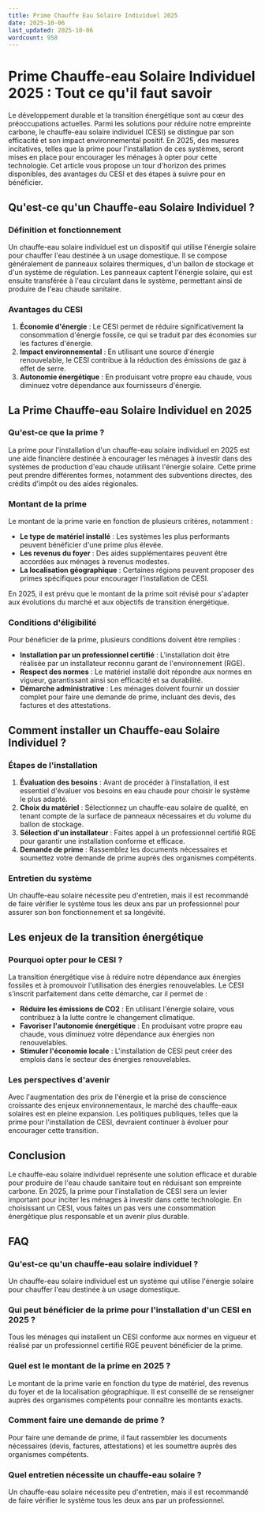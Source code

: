 ```yaml
---
title: Prime Chauffe Eau Solaire Individuel 2025
date: 2025-10-06
last_updated: 2025-10-06
wordcount: 958
---
```


# Prime Chauffe-eau Solaire Individuel 2025 : Tout ce qu'il faut savoir

Le développement durable et la transition énergétique sont au cœur des préoccupations actuelles. Parmi les solutions pour réduire notre empreinte carbone, le chauffe-eau solaire individuel (CESI) se distingue par son efficacité et son impact environnemental positif. En 2025, des mesures incitatives, telles que la prime pour l'installation de ces systèmes, seront mises en place pour encourager les ménages à opter pour cette technologie. Cet article vous propose un tour d'horizon des primes disponibles, des avantages du CESI et des étapes à suivre pour en bénéficier.

## Qu'est-ce qu'un Chauffe-eau Solaire Individuel ?

### Définition et fonctionnement

Un chauffe-eau solaire individuel est un dispositif qui utilise l'énergie solaire pour chauffer l'eau destinée à un usage domestique. Il se compose généralement de panneaux solaires thermiques, d'un ballon de stockage et d'un système de régulation. Les panneaux captent l'énergie solaire, qui est ensuite transférée à l'eau circulant dans le système, permettant ainsi de produire de l'eau chaude sanitaire.

### Avantages du CESI

1. **Économie d'énergie** : Le CESI permet de réduire significativement la consommation d'énergie fossile, ce qui se traduit par des économies sur les factures d'énergie.
2. **Impact environnemental** : En utilisant une source d'énergie renouvelable, le CESI contribue à la réduction des émissions de gaz à effet de serre.
3. **Autonomie énergétique** : En produisant votre propre eau chaude, vous diminuez votre dépendance aux fournisseurs d'énergie.

## La Prime Chauffe-eau Solaire Individuel en 2025

### Qu'est-ce que la prime ?

La prime pour l'installation d'un chauffe-eau solaire individuel en 2025 est une aide financière destinée à encourager les ménages à investir dans des systèmes de production d'eau chaude utilisant l'énergie solaire. Cette prime peut prendre différentes formes, notamment des subventions directes, des crédits d'impôt ou des aides régionales.

### Montant de la prime

Le montant de la prime varie en fonction de plusieurs critères, notamment :

- **Le type de matériel installé** : Les systèmes les plus performants peuvent bénéficier d'une prime plus élevée.
- **Les revenus du foyer** : Des aides supplémentaires peuvent être accordées aux ménages à revenus modestes.
- **La localisation géographique** : Certaines régions peuvent proposer des primes spécifiques pour encourager l'installation de CESI.

En 2025, il est prévu que le montant de la prime soit révisé pour s'adapter aux évolutions du marché et aux objectifs de transition énergétique.

### Conditions d'éligibilité

Pour bénéficier de la prime, plusieurs conditions doivent être remplies :

- **Installation par un professionnel certifié** : L'installation doit être réalisée par un installateur reconnu garant de l'environnement (RGE).
- **Respect des normes** : Le matériel installé doit répondre aux normes en vigueur, garantissant ainsi son efficacité et sa durabilité.
- **Démarche administrative** : Les ménages doivent fournir un dossier complet pour faire une demande de prime, incluant des devis, des factures et des attestations.

## Comment installer un Chauffe-eau Solaire Individuel ?

### Étapes de l'installation

1. **Évaluation des besoins** : Avant de procéder à l'installation, il est essentiel d'évaluer vos besoins en eau chaude pour choisir le système le plus adapté.
2. **Choix du matériel** : Sélectionnez un chauffe-eau solaire de qualité, en tenant compte de la surface de panneaux nécessaires et du volume du ballon de stockage.
3. **Sélection d'un installateur** : Faites appel à un professionnel certifié RGE pour garantir une installation conforme et efficace.
4. **Demande de prime** : Rassemblez les documents nécessaires et soumettez votre demande de prime auprès des organismes compétents.

### Entretien du système

Un chauffe-eau solaire nécessite peu d'entretien, mais il est recommandé de faire vérifier le système tous les deux ans par un professionnel pour assurer son bon fonctionnement et sa longévité.

## Les enjeux de la transition énergétique

### Pourquoi opter pour le CESI ?

La transition énergétique vise à réduire notre dépendance aux énergies fossiles et à promouvoir l'utilisation des énergies renouvelables. Le CESI s'inscrit parfaitement dans cette démarche, car il permet de :

- **Réduire les émissions de CO2** : En utilisant l'énergie solaire, vous contribuez à la lutte contre le changement climatique.
- **Favoriser l'autonomie énergétique** : En produisant votre propre eau chaude, vous diminuez votre dépendance aux énergies non renouvelables.
- **Stimuler l'économie locale** : L'installation de CESI peut créer des emplois dans le secteur des énergies renouvelables.

### Les perspectives d'avenir

Avec l'augmentation des prix de l'énergie et la prise de conscience croissante des enjeux environnementaux, le marché des chauffe-eaux solaires est en pleine expansion. Les politiques publiques, telles que la prime pour l'installation de CESI, devraient continuer à évoluer pour encourager cette transition.

## Conclusion

Le chauffe-eau solaire individuel représente une solution efficace et durable pour produire de l'eau chaude sanitaire tout en réduisant son empreinte carbone. En 2025, la prime pour l'installation de CESI sera un levier important pour inciter les ménages à investir dans cette technologie. En choisissant un CESI, vous faites un pas vers une consommation énergétique plus responsable et un avenir plus durable.

## FAQ

### Qu'est-ce qu'un chauffe-eau solaire individuel ?

Un chauffe-eau solaire individuel est un système qui utilise l'énergie solaire pour chauffer l'eau destinée à un usage domestique.

### Qui peut bénéficier de la prime pour l'installation d'un CESI en 2025 ?

Tous les ménages qui installent un CESI conforme aux normes en vigueur et réalisé par un professionnel certifié RGE peuvent bénéficier de la prime.

### Quel est le montant de la prime en 2025 ?

Le montant de la prime varie en fonction du type de matériel, des revenus du foyer et de la localisation géographique. Il est conseillé de se renseigner auprès des organismes compétents pour connaître les montants exacts.

### Comment faire une demande de prime ?

Pour faire une demande de prime, il faut rassembler les documents nécessaires (devis, factures, attestations) et les soumettre auprès des organismes compétents.

### Quel entretien nécessite un chauffe-eau solaire ?

Un chauffe-eau solaire nécessite peu d'entretien, mais il est recommandé de faire vérifier le système tous les deux ans par un professionnel.